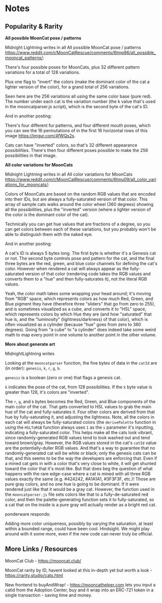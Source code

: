 # Notes


## Popularity & Rarity

**All possible MoonCat pose / patterns**

Midnight Lightning
writes in all All possible MoonCat pose / patterns
<https://www.reddit.com/r/MoonCatRescue/comments/6tmp86/all_possible_mooncat_patterns/>:


There's four possible poses for MoonCats,
plus 32 different pattern variations
for a total of 128 variations.

Plus one flag to "invert" the colors (make the dominant color of the cat a lighter version of the color), for a grand total of 256 variations.

Seen here are the 256 variations all using the same color base (pure red). The number under each cat is the variation number (the k value that's used in the mooncatparser.js script),
which is the second byte of the cat's ID.

And in another posting:

There's four different fur patterns, and four different mouth poses,
which you can see the 16 permutations of in the first 16 horizontal rows of this image <https://imgur.com/4fWQs2s>.

Cats can have "inverted" colors, so that's 32 different appearance possibilities.
There's then four different poses possible to make the 256 possibilities in that image.


**All color variations for MoonCats**

Midnight Lightning
writes in all All color variations for MoonCats
<https://www.reddit.com/r/MoonCatRescue/comments/6tmu09/all_color_variations_for_mooncats/>:

Colors of MoonCats are based on the random RGB values that are encoded into their IDs,
but are always a fully-saturated version of that color.
This array of sample cats walks around the color wheel (360 degrees) showing all the possibilities,
plus the "inverted" version (where a lighter version of the color is the dominant color of the cat).

Technically you can get hue values that are fractions of a degree,
so you can get colors between each of these variations,
but you probably won't be able to distinguish them with the naked eye.


And in another posting:

A cat's ID is always 5 bytes long. The first byte is whether it's a Genesis cat or not.
The second byte controls pose and pattern for the cat,
and the final three bytes are the red, green, and blue color channels for defining the cat's color.
However when rendered a cat will always appear as the fully-saturated version of that color
(rendering code takes the RGB values and converts them to a "hue" and then fully-saturates it), not the literal RGB values.

Yeah, the color math takes some wrapping your head around; it's moving from "RGB" space,
which represents colors as how much Red, Green, and Blue pigment they have
(therefore three "sliders" that go from zero to 255), and is sometimes visualized as a cube,
and converts it to "HSL" space, which represents colors by which Hue they are
(and how "saturated" that hue is, and the "luminosity" (lightness/darkness) of that color),
which is often visualized as a cylinder (because "hue" goes from zero to 360 degrees).
Going from "a cube" to "a cylinder" does indeed take some weird math
to map every point in one volume to another point in the other volume.




**More about generate art**


MidnightLightning writes

Looking at the `mooncatparser` function, the five bytes of data in the `catId` are (in order): `genesis`, `k`, `r`, `g`, `b`.

`genesis` is a boolean (zero or one) that flags a genesis cat.

`k` indicates the pose of the cat, from 128 possibilities.
If the `k` byte value is greater than 128, it's colors are "inverted".

The `r`, `g`, and `b` bytes becomes the Red, Green, and Blue components of the main color of the cat. That gets converted to HSL values to grab the main hue of the cat and fully-saturates it. Four other colors are derived from that hue by fully-saturating it, and adjusting the lightness. Note, all the colors in each cat will always be fully-saturated colors (the `derivePalette` function in using the `HSLToRGB` function always uses `1` as the `s` parameter it's inputting, indicating a fully-saturated color. This helps make all the cats look vibrant, since randomly-generated RGB values tend to look washed out and tend toward brown/gray. However, the RGB values stored in the cat's `catId` value are the potentially-duller RGB values. And that's a way to guarantee that no randomly-generated cat will be white or black; only the genesis cats can be that, and this seems to be the way the developers are enforcing that. Even if a mined cat gets in with a color that's very close to white, it will get shunted toward the color that it's most like. But that does beg the question of what happens with the rare edge-case where a cat is mined with all three RGB values exactly the same (e.g. #424242, #A1A1A1, #3F3F3F, etc.)! Those are pure gray colors, and no one hue is going to be dominant. If it were rendered just like that it would be a gray cat. However, the function used in the `mooncatparser.js` file sets colors like that to a fully-de-saturated red color, and then the palette-generating function sets it to fully-saturated, so a cat that on the inside is a pure gray will actually render as a bright red cat.


ponderware responds:

Adding more color uniqueness, possibly by varying the saturation, at least within a bounded range, could have been cool. Hindsight. We might play around with it some more, even if the new code can never truly be official.



## More Links / Resources

MoonCat Club - <https://mooncat.club/>

MoonCat rarity by ID, havent looked at this in-depth yet but worth a look -
<https://rarity.studio/cats.html>

New frontend to buyAndWrap! -
https://mooncathelper.com lets you input a catId from the Adoption Center, buy and it wrap into an ERC-721 token in a single transaction - saving time and money.

<!-- source: https://twitter.com/seeker_curious/status/1374042801160163334  -->


